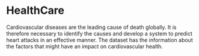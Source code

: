# HealthCare
 Cardiovascular diseases are the leading cause of death globally. It is therefore necessary to identify the causes and develop a system to predict heart attacks in an effective manner. 
 The dataset has the information about the factors that might have an impact on cardiovascular health.
